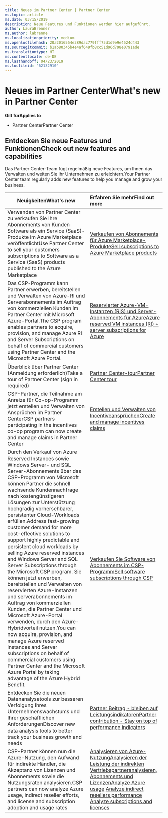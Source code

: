 ```yaml
---
title: Neues im Partner Center | Partner Center
ms.topic: article
ms.date: 03/15/2019
description: Neue Features und Funktionen werden hier aufgeführt.
author: LauraBrenner
ms.author: labrenne
ms.localizationpriority: medium
ms.openlocfilehash: 20a2016554e389dac779fff75d1d9e9e4524d443
ms.sourcegitcommit: b1ab80345b4e4af649fb8cc51d96d798e0791ade
ms.translationtype: HT
ms.contentlocale: de-DE
ms.lasthandoff: 04/23/2019
ms.locfileid: "62132910"
---
```

# <a name="whats-new-in-partner-center"></a><span data-ttu-id="390a7-103">Neues im Partner Center</span><span class="sxs-lookup"><span data-stu-id="390a7-103">What's new in Partner Center</span></span>

<span data-ttu-id="390a7-104">**Gilt für**</span><span class="sxs-lookup"><span data-stu-id="390a7-104">**Applies to**</span></span>

-  <span data-ttu-id="390a7-105">Partner Center</span><span class="sxs-lookup"><span data-stu-id="390a7-105">Partner Center</span></span>

## <a name="check-out-new-features-and-capabilities"></a><span data-ttu-id="390a7-106">Entdecken Sie neue Features und Funktionen</span><span class="sxs-lookup"><span data-stu-id="390a7-106">Check out new features and capabilities</span></span> 

<span data-ttu-id="390a7-107">Das Partner Center-Team fügt regelmäßig neue Features, um Ihnen das Verwalten und weiten Sie Ihr Unternehmen zu erleichtern.</span><span class="sxs-lookup"><span data-stu-id="390a7-107">Your Partner Center team regularly adds new features to help you manage and grow your business.</span></span>


|<span data-ttu-id="390a7-108">**Neuigkeiten**</span><span class="sxs-lookup"><span data-stu-id="390a7-108">**What's new**</span></span>   |<span data-ttu-id="390a7-109">**Erfahren Sie mehr**</span><span class="sxs-lookup"><span data-stu-id="390a7-109">**Find out more**</span></span>   |
|----------------------|:-----------------|
|<span data-ttu-id="390a7-110">Verwenden von Partner Center zu verkaufen Sie Ihre Abonnements von Kunden Software als ein Service (SaaS)-Produkte im Azure Marketplace veröffentlicht</span><span class="sxs-lookup"><span data-stu-id="390a7-110">Use Partner Center to sell your customers subscriptions to Software as a Service (SaaS) products published to the Azure Marketplace</span></span>  | [<span data-ttu-id="390a7-111">Verkaufen von Abonnements für Azure Marketplace-Produkte</span><span class="sxs-lookup"><span data-stu-id="390a7-111">Sell subscriptions to Azure Marketplace products</span></span>](sell-marketplace-products.md)|
|<span data-ttu-id="390a7-112">Das CSP-Programm kann Partner erwerben, bereitstellen und Verwalten von Azure-RI und Serverabonnements im Auftrag von kommerziellen Kunden im Partner Center mit Microsoft Azure-Portal.</span><span class="sxs-lookup"><span data-stu-id="390a7-112">The CSP program enables partners to acquire, provision, and manage Azure RI and Server Subscriptions on behalf of commercial customers using Partner Center and the Microsoft Azure Portal.</span></span>|[<span data-ttu-id="390a7-113">Reservierter Azure-VM-Instanzen (RIS) und Server-Abonnements für Azure</span><span class="sxs-lookup"><span data-stu-id="390a7-113">Azure reserved VM instances (RI) + server subscriptions for Azure</span></span>](azure-ri-server-subscriptions.md)|
|<span data-ttu-id="390a7-114">Überblick über Partner Center (Anmeldung erforderlich)</span><span class="sxs-lookup"><span data-stu-id="390a7-114">Take a tour of Partner Center (sign in required)</span></span>|[<span data-ttu-id="390a7-115">Partner Center-tour</span><span class="sxs-lookup"><span data-stu-id="390a7-115">Partner Center tour</span></span>](https://partnercenter.microsoft.com/pcv/redirect?authenticate=true&redirect=%2Fdashboard%2Foverview)|
|<span data-ttu-id="390a7-116">CSP-Partner, die Teilnahme am Anreize für Co-op-Programm jetzt erstellen und Verwalten von Ansprüchen im Partner Center</span><span class="sxs-lookup"><span data-stu-id="390a7-116">CSP partners participating in the incentives co-op program can now create and manage claims in Partner Center</span></span>|[<span data-ttu-id="390a7-117">Erstellen und Verwalten von Incentiveansprüchen</span><span class="sxs-lookup"><span data-stu-id="390a7-117">Create and manage incentives claims</span></span>](create-incentives-claims.md)|
|<span data-ttu-id="390a7-118">Durch den Verkauf von Azure Reserved Instances sowie Windows Server- und SQL Server-Abonnements über das CSP-Programm von Microsoft können Partner die schnell wachsende Kundennachfrage nach kostengünstigeren Lösungen zur Unterstützung hochgradig vorhersehbarer, persistenter Cloud-Workloads erfüllen.</span><span class="sxs-lookup"><span data-stu-id="390a7-118">Address fast-growing customer demand for more cost-effective solutions to support highly predictable and persistent cloud workloads by selling Azure reserved instances and Windows Server and SQL Server Subscriptions through the Microsoft CSP program.</span></span> <span data-ttu-id="390a7-119">Sie können jetzt erwerben, bereitstellen und Verwalten von reservierten Azure-Instanzen und serverabonnements im Auftrag von kommerziellen Kunden, die Partner Center und Microsoft Azure-Portal verwenden, durch den Azure-Hybridvorteil nutzen.</span><span class="sxs-lookup"><span data-stu-id="390a7-119">You can now acquire, provision, and manage Azure reserved instances and Server subscriptions on behalf of commercial customers using Partner Center and the Microsoft Azure Portal by taking advantage of the Azure Hybrid Benefit.</span></span>|[<span data-ttu-id="390a7-120">Verkaufen Sie Software von Abonnements im CSP-Programm</span><span class="sxs-lookup"><span data-stu-id="390a7-120">Sell software subscriptions through CSP</span></span>](csp-software-subscriptions.md)|
|<span data-ttu-id="390a7-121">Entdecken Sie die neuen Datenanalysetools zur besseren Verfolgung Ihres Unternehmenswachstums und Ihrer geschäftlichen Anforderungen</span><span class="sxs-lookup"><span data-stu-id="390a7-121">Discover new data analysis tools to better track your business growth and needs</span></span>| [<span data-ttu-id="390a7-122">Partner Beitrag - bleiben auf Leistungsindikatoren</span><span class="sxs-lookup"><span data-stu-id="390a7-122">Partner contribution - Stay on top of performance indicators</span></span>](partner-contributions.md)|
|<span data-ttu-id="390a7-123">CSP-Partner können nun die Azure-Nutzung, den Aufwand für indirekte Händler, die Akzeptanz von Lizenzen und Abonnements sowie die Nutzungsraten analysieren.</span><span class="sxs-lookup"><span data-stu-id="390a7-123">CSP partners can now analyze Azure usage, indirect reseller efforts, and license and subscription adoption and usage rates</span></span>|<span data-ttu-id="390a7-124">[Analysieren von Azure-Nutzung](analyze-azure-usage.md)[Analysieren der Leistung der indirekten Vertriebspartner](Analyze-indirect-resellers.md)[analysieren, Abonnements und Lizenzen](analyze-subscriptions-licenses.md)</span><span class="sxs-lookup"><span data-stu-id="390a7-124">[Analyze Azure usage](analyze-azure-usage.md)  [Analyze indirect resellers performance](Analyze-indirect-resellers.md)    [Analyze subscriptions and licenses](analyze-subscriptions-licenses.md)</span></span>|

